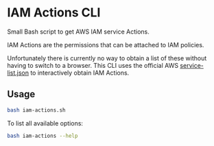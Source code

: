 # IAM Actions CLI

Small Bash script to get AWS IAM service Actions.

IAM Actions are the permissions that can be attached to IAM policies.

Unfortunately there is currently no way to obtain a list of these without having
to switch to a browser. This CLI uses the official AWS
[service-list.json](https://servicereference.us-east-1.amazonaws.com/v1/service-list.json)
to interactively obtain IAM Actions.

## Usage

```bash
bash iam-actions.sh
```

To list all available options:
```bash
bash iam-actions --help
```

